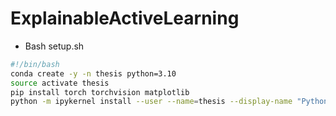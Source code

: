 # ExplainableActiveLearning
- Bash setup.sh

```bash
#!/bin/bash
conda create -y -n thesis python=3.10
source activate thesis
pip install torch torchvision matplotlib 
python -m ipykernel install --user --name=thesis --display-name "Python (thesis)"